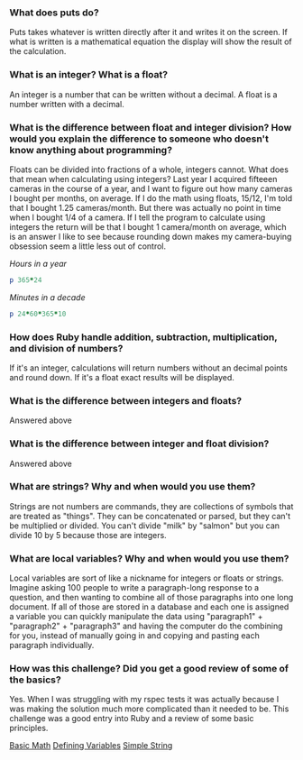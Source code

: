 ### What does puts do?
Puts takes whatever is written directly after it and writes it on the screen. If what is written is a mathematical equation the display will show the result of the calculation.

### What is an integer? What is a float?
An integer is a number that can be written without a decimal. A float is a number written with a decimal.

### What is the difference between float and integer division? How would you explain the difference to someone who doesn't know anything about programming?
Floats can be divided into fractions of a whole, integers cannot. What does that mean when calculating using integers? Last year I acquired fifteeen cameras in the course of a year, and I want to figure out how many cameras I bought per months, on average. If I do the math using floats, 15/12, I'm told that I bought 1.25 cameras/month. But there was actually no point in time when I bought 1/4 of a camera. If I tell the program to calculate using integers the return will be that I bought 1 camera/month on average, which is an answer I like to see because rounding down makes my camera-buying obsession seem a little less out of control.

*Hours in a year*
``` ruby
p 365*24
```

*Minutes in a decade*
``` ruby
p 24*60*365*10
```

### How does Ruby handle addition, subtraction, multiplication, and division of numbers?
If it's an integer, calculations will return numbers without an decimal points and round down. If it's a float exact results will be displayed. 
### What is the difference between integers and floats?
Answered above
### What is the difference between integer and float division?
Answered above
### What are strings? Why and when would you use them?
Strings are not numbers are commands, they are collections of symbols that are treated as "things". They can be concatenated or parsed, but they can't be multiplied or divided. You can't divide "milk" by "salmon" but you can divide 10 by 5 because those are integers.
### What are local variables? Why and when would you use them?
Local variables are sort of like a nickname for integers or floats or strings. Imagine asking 100 people to write a paragraph-long response to a question, and then wanting to combine all of those paragraphs into one long document. If all of those are stored in a database and each one is assigned a variable you can quickly manipulate the data using "paragraph1" + "paragraph2" + "paragraph3" and having the computer do the combining for you, instead of manually going in and copying and pasting each paragraph individually.
### How was this challenge? Did you get a good review of some of the basics?
Yes. When I was struggling with my rspec tests it was actually because I was making the solution much more complicated than it needed to be. This challenge was a good entry into Ruby and a review of some basic principles. 

[Basic Math](./basic-math.rb)
[Defining Variables](./defining-variables.rb)
[Simple String](./simple-string.rb)


